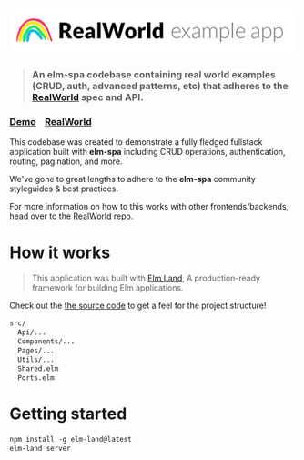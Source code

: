 # ![RealWorld Example App](logo.png)

> ### An __elm-spa__ codebase containing real world examples (CRUD, auth, advanced patterns, etc) that adheres to the [RealWorld](https://github.com/gothinkster/realworld) spec and API.


### [Demo](https://realworld.elm-spa.dev/)&nbsp;&nbsp;&nbsp;&nbsp;[RealWorld](https://github.com/gothinkster/realworld)


This codebase was created to demonstrate a fully fledged fullstack application built with **elm-spa** including CRUD operations, authentication, routing, pagination, and more.

We've gone to great lengths to adhere to the **elm-spa** community styleguides & best practices.

For more information on how to this works with other frontends/backends, head over to the [RealWorld](https://github.com/gothinkster/realworld) repo.


# How it works

> This application was built with [Elm Land](https://elm.land), A production-ready framework for building Elm applications.

Check out the [the source code](./src) to get a feel for the project structure!

```
src/
  Api/...
  Components/...
  Pages/...
  Utils/...
  Shared.elm
  Ports.elm
```

# Getting started

```
npm install -g elm-land@latest
elm-land server
```
